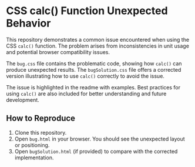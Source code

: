 # CSS calc() Function Unexpected Behavior

This repository demonstrates a common issue encountered when using the CSS `calc()` function. The problem arises from inconsistencies in unit usage and potential browser compatibility issues.

The `bug.css` file contains the problematic code, showing how `calc()` can produce unexpected results.  The `bugSolution.css` file offers a corrected version illustrating how to use `calc()` correctly to avoid the issue. 

The issue is highlighted in the readme with examples.  Best practices for using `calc()` are also included for better understanding and future development.

## How to Reproduce

1. Clone this repository.
2. Open `bug.html` in your browser.  You should see the unexpected layout or positioning.
3. Open `bugSolution.html` (if provided) to compare with the corrected implementation.